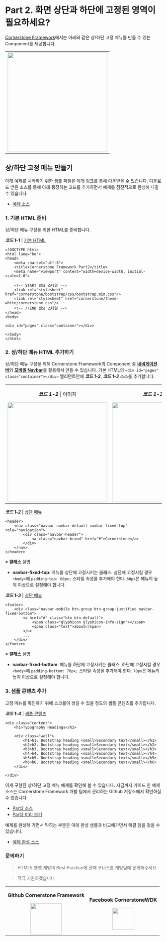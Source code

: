 # Part 2. 화면 상단과 하단에 고정된 영역이 필요하세요?

[Cornerstone Framework](https://github.com/cornerstonewdk/cornerstone-framework/tree/dev-2.0)에서는 아래와 같은 상/하단 고정 메뉴를 만들 수 있는 Component를 제공합니다. 

<table cellspacing="0" cellpadding="0" border="0" style="border: none;">
    <tbody><tr>
        <td style="border-top: none; text-align: center;">
            <a href="http://cornerstonewdk.github.io/cornerstone-framework-example/email/part1/html/index.html">
                <img alt="" width="320"
                 src="https://dl.dropboxusercontent.com/u/47146499/Blogs/Cornerstone/images/email/part2/part2.png"> 
            </a>
        </td>
    </tr></tbody>
</table>


## 상/하단 고정 메뉴 만들기
아래 예제를 시작하기 위한 샘플 파일을 아래 링크를 통해 다운받을 수 있습니다. 다운로드 받은 소스를 통해 아래 등장하는 코드를 추가하면서 예제를 점진적으로 완성해 나갈 수 있습니다.

- [예제 소스](https://github.com/cornerstonewdk/cornerstone-framework-example/archive/email-part2-incomplete.zip)

### 1. 기본 HTML 준비
상/하단 메뉴 구성을 위한 HTML를 준비합니다.

***코드 1-1*** | [기본 HTML]()
```
<!DOCTYPE html>
<html lang="ko">
<head>
    <meta charset="utf-8">
    <title>Cornerstone Framework Part2</title>
    <meta name="viewport" content="width=device-width, initial-scale=1.0">
    
    <!-- START 필요 스타일 -->
    <link rel="stylesheet" href="cornerstone/bootstrap/css/bootstrap.min.css"/>
    <link rel="stylesheet" href="cornerstone/theme-white/cornerstone.css"/>
    <!-- //END 필요 스타일 -->
</head>
<body>

<div id="pages" class="container"></div>

</body>
</html>
```

### 2. 상/하단 메뉴 HTML 추가하기
상/하단 메뉴 구성을 위해 Cornerstone Framework의 Component 중 [**네비게이션 바**]()와 [**모바일 Navbar**]()를 활용해서 만들 수 있습니다. 기본 HTML의 `<div id="pages" class="container"></div>` 엘리먼트안에 ***코드 1-2***, ***코드 1-3*** 소스를 추가합니다.

<table cellspacing="0" cellpadding="0" border="0" style="border: none;">
    <tbody>
    <tr>
        <td style="border-top: none; text-align: center;">
            <p><strong><em>코드 1-2</em></strong> | 이미지 </span>
            </p>
            <img alt="" width="320"
                 src="https://dl.dropboxusercontent.com/u/47146499/Blogs/Cornerstone/images/email/part2/header.png">            
        </td>
        <td style="border-top: none; text-align: center;">
            <p><strong><em>코드 1-3</em></strong>  | 이미지 </span>
            </p>
            <img alt="" width="320"
                 src="https://dl.dropboxusercontent.com/u/47146499/Blogs/Cornerstone/images/email/part2/footer.png">            
        </td>
    </tr>
    </tbody>
</table>

***코드 1-2*** | [상단 메뉴](https://gist.github.com/WoosubKim/d5efdf461a7b4891a15d/raw/ed044386a7cbdab39b822044429d5a4071e082af/header)
```
<header>
    <nav class="navbar navbar-default navbar-fixed-top" role="navigation">
        <div class="navbar-header">
            <a class="navbar-brand" href="#">Cornerstone</a>
        </div>
    </nav>
</header>
```

※ **클래스** 설명

- **navbar-fixed-top**: 메뉴를 상단에 고정시키는 클래스. 상단에 고정시킬 경우 `<body>`에 `padding-top: 60px;` 스타일 속성을 추가해야 한다. `60px`은 메뉴의 높이 이상으로 설정해야 합니다.

***코드 1-3*** | [상단 메뉴](https://gist.github.com/WoosubKim/cd142a1eabd37a19be45/raw/4a5d8173d7b2cd8d5dfc76a1b6a4d72299f4a78e/footer)
```
<footer>
    <div class="navbar-mobile btn-group btn-group-justified navbar-fixed-bottom">
        <a href="#" class="btn btn-default">
            <span class="glyphicon glyphicon-info-sign"></span>
            <span class="text">about</span>
        </a>
        ...
    </div>
</footer>
```

※ **클래스** 설명

- **navbar-fixed-bottom**: 메뉴를 하단에 고정시키는 클래스. 하단에 고정시킬 경우 `<body>`에 `padding-bottom: 70px;` 스타일 속성을 추가해야 한다. `70px`은 메뉴의 높이 이상으로 설정해야 합니다.

### 3. 샘플 콘텐츠 추가
고정 메뉴를 확인하기 위해 스크롤이 생길 수 있을 정도의 샘플 콘텐츠를 추가합니다.

***코드 1-4*** | [샘플 콘텐츠](https://gist.github.com/WoosubKim/f4fdd895d8b7bf9320a7/raw/b8c43b3d04dea1205f28514f6043ef105ed97418/long-sample)
```
<div class="content">
    <h1>Typography Headings</h1>

    <div class="well">
        <h1>h1. Bootstrap heading <small>Secondary text</small></h1>
        <h2>h2. Bootstrap heading <small>Secondary text</small></h2>
        <h3>h3. Bootstrap heading <small>Secondary text</small></h3>
        <h4>h4. Bootstrap heading <small>Secondary text</small></h4>
        <h5>h5. Bootstrap heading <small>Secondary text</small></h5>
        <h6>h6. Bootstrap heading <small>Secondary text</small></h6>
    </div>
	...
</div>
```

이제 구현된 상/하단 고정 메뉴 예제를 확인해 볼 수 있습니다.
지금까지 가이드 한 예제 소스는 Cornerstone Framework 개발 팀에서 관리하는 Github 저장소에서 확인하실 수 있습니다.

- [Part2 소스](https://github.com/cornerstonewdk/cornerstone-framework-example/blob/email-part2/email/part2/html/index.html)
- [Part2 미리 보기](http://cornerstonewdk.github.io/cornerstone-framework-example/email/part2/html/)

예제를 완성해 가면서 막히는 부분은 아래 완성 샘플과 비교해가면서 해결 점을 찾을 수 있습니다.

- [예제 완성 소스](https://github.com/cornerstonewdk/cornerstone-framework-example/archive/email-part2-complete.zip)

### 문의하기
> HTML5 웹앱 개발의 Best Practice에 관해 코너스톤 개발팀에 문의해주세요. 

> 적극 지원하겠습니다

<table cellspacing="0" cellpadding="0" border="0" style="border: none;">
    <tbody><tr>
        <td style="border-top: none; text-align: center;">
            <p><strong>Github Cornerstone Framework</strong></p>
            <a href="https://github.com/cornerstonewdk/cornerstone-framework/issues?state=open">
                <img alt="" width="100"
                     src="https://31.media.tumblr.com/2a20d1e0d0d8d3f175bbd16e09e823e9/tumblr_inline_n0thrltYIu1rc9vvo.png">
            </a>
        </td>
        <td style="border-top: none; text-align: center;">
            <p><strong>Facebook CornerstoneWDK</strong></p>
            <a href="https://www.facebook.com/groups/cornerstonewdk/">
                <img alt="" width="70"
                     src="https://31.media.tumblr.com/299b61ea20104ceedd5517740298dc46/tumblr_inline_n0thriaGJp1rc9vvo.png" >
            </a>
        </td>
    </tr></tbody>
</table>









